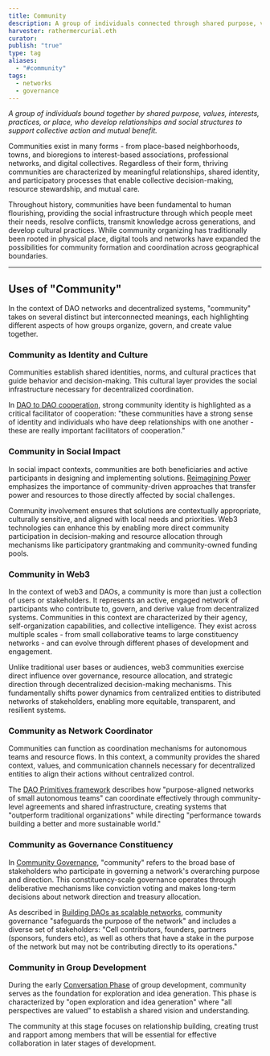 ```yaml
---
title: Community
description: A group of individuals connected through shared purpose, values, or interests who actively participate in coordination, governance, and resource allocation in decentralized systems.
harvester: rathermercurial.eth
curator: 
publish: "true"
type: tag
aliases:
  - "#community"
tags:
  - networks
  - governance
---
```


*A group of individuals bound together by shared purpose, values, interests, practices, or place, who develop relationships and social structures to support collective action and mutual benefit.*

Communities exist in many forms - from place-based neighborhoods, towns, and bioregions to interest-based associations, professional networks, and digital collectives. Regardless of their form, thriving communities are characterized by meaningful relationships, shared identity, and participatory processes that enable collective decision-making, resource stewardship, and mutual care.

Throughout history, communities have been fundamental to human flourishing, providing the social infrastructure through which people meet their needs, resolve conflicts, transmit knowledge across generations, and develop cultural practices. While community organizing has traditionally been rooted in physical place, digital tools and networks have expanded the possibilities for community formation and coordination across geographical boundaries.

---

## Uses of "Community"

In the context of DAO networks and decentralized systems, "community" takes on several distinct but interconnected meanings, each highlighting different aspects of how groups organize, govern, and create value together.

### Community as Identity and Culture

Communities establish shared identities, norms, and cultural practices that guide behavior and decision-making. This cultural layer provides the social infrastructure necessary for decentralized coordination.

In [DAO to DAO cooperation](artifacts/articles/governance-for-better-futures%201/Governance%20for%20better%20futures%20-%20DAO%202%20DAO%20Co-operation.md), strong community identity is highlighted as a critical facilitator of cooperation: "these communities have a strong sense of identity and individuals who have deep relationships with one another - these are really important facilitators of cooperation."

### Community in Social Impact

In social impact contexts, communities are both beneficiaries and active participants in designing and implementing solutions. [Reimagining Power](Reimagining%20Power%20-%20How%20Web3%20Can%20Transform%20Impact.md) emphasizes the importance of community-driven approaches that transfer power and resources to those directly affected by social challenges.

Community involvement ensures that solutions are contextually appropriate, culturally sensitive, and aligned with local needs and priorities. Web3 technologies can enhance this by enabling more direct community participation in decision-making and resource allocation through mechanisms like participatory grantmaking and community-owned funding pools.

### Community in Web3

In the context of web3 and DAOs, a community is more than just a collection of users or stakeholders. It represents an active, engaged network of participants who contribute to, govern, and derive value from decentralized systems. Communities in this context are characterized by their agency, self-organization capabilities, and collective intelligence. They exist across multiple scales - from small collaborative teams to large constituency networks - and can evolve through different phases of development and engagement.

Unlike traditional user bases or audiences, web3 communities exercise direct influence over governance, resource allocation, and strategic direction through decentralized decision-making mechanisms. This fundamentally shifts power dynamics from centralized entities to distributed networks of stakeholders, enabling more equitable, transparent, and resilient systems.

### Community as Network Coordinator

Communities can function as coordination mechanisms for autonomous teams and resource flows. In this context, a community provides the shared context, values, and communication channels necessary for decentralized entities to align their actions without centralized control.

The [DAO Primitives framework](notes/dao-primitives/dao-primitives.md) describes how "purpose-aligned networks of small autonomous teams" can coordinate effectively through community-level agreements and shared infrastructure, creating systems that "outperform traditional organizations" while directing "performance towards building a better and more sustainable world."

### Community as Governance Constituency

In [Community Governance](community-governance.md), "community" refers to the broad base of stakeholders who participate in governing a network's overarching purpose and direction. This constituency-scale governance operates through deliberative mechanisms like conviction voting and makes long-term decisions about network direction and treasury allocation.

As described in [Building DAOs as scalable networks](artifacts/articles/network-evolution%201/Building%20DAOs%20as%20scalable%20networks.md), community governance "safeguards the purpose of the network" and includes a diverse set of stakeholders: "Cell contributors, founders, partners (sponsors, funders etc), as well as others that have a stake in the purpose of the network but may not be contributing directly to its operations."

### Community in Group Development

During the early [Conversation Phase](notes/dao-primitives/framework/group-phase/conversation.md) of group development, community serves as the foundation for exploration and idea generation. This phase is characterized by "open exploration and idea generation" where "all perspectives are valued" to establish a shared vision and understanding.

The community at this stage focuses on relationship building, creating trust and rapport among members that will be essential for effective collaboration in later stages of development.